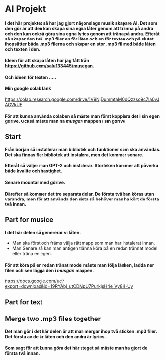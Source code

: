 # AI Projekt

#### I det här projektet så har jag gjort någonslags musik skapare AI. Det som den gör är att den kan skapa sina egna låter genom att tränna på andra och den kan också göra sina egna lyrics genom att träna på andra. Efteråt så skapar den två .mp3 filer en för låten och en för texten och på slutet ihopsätter båda .mp3 filerna och skapar en stor .mp3 fil med både låten och texten i den.

#### Ideen för att skapa låten har jag fått från https://github.com/salu133445/musegan.
#### Och ideen för texten .....

#### Min google colab länk
https://colab.research.google.com/drive/1V9NjDummtaMQdQzzso9c7Ia0vJAGVkUF
#### För att kunna använda colaben så måste man först koppiera det i sin egen gdrive. Också måste man ha _musgan_ mappen i sin gdrive

## Start

#### Från början så installerar man bibliotek och funktioner som ska användas. Det ska finnas fler bibliotek att instalera, men det kommer senare.
#### Efteråt så väljer man GPT-2 och instalerar. Storleken kommer att påverka både kvalite och hastighet.
#### Senare mountar med gdrive.

#### Därefter så kommer det tre separata delar. De första två kan köras utan varandra, men för att använda den sista så behöver man ha kört de första två innan.

## Part for musice

#### I det här delen så genererar vi låten. 
* Man ska först och främs välja rätt mapp som man har instalerat innan.
* Man Senare så kan man antigen tränna köra på en redan trännat model eller träna en egen.
#### För att köra på en redan tränat model måste man följa länken, ladda ner filen och sen lägga den i _musgan_ mappen.
https://docs.google.com/uc?export=download&id=19RYAbj_utCDMpU7PurkjsH4e_Vy8H-Uy


## Part for text


## Merge two .mp3 files together

#### Det man gör i det här delen är att man mergar ihop två sticken .mp3 filer. Det första av de är låten och den andra är lyrics.
#### Som sagt för att kunna göra det här steget så måste man ha gjort de första två innan.
